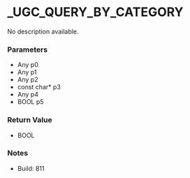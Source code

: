 # _UGC_QUERY_BY_CATEGORY

No description available.

### Parameters
* Any p0
* Any p1
* Any p2
* const char* p3
* Any p4
* BOOL p5

### Return Value
* BOOL

### Notes
* Build: 811

